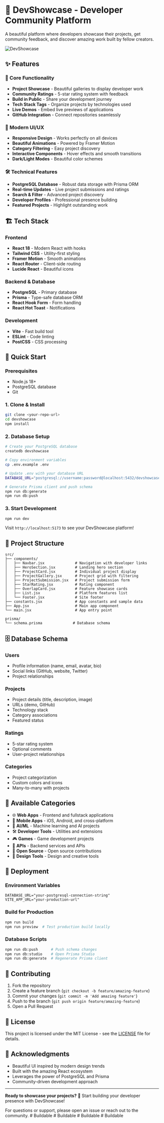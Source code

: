 # 🚀 DevShowcase - Developer Community Platform

A beautiful platform where developers showcase their projects, get community feedback, and discover amazing work built by fellow creators.

![DevShowcase](https://images.unsplash.com/photo-1551288049-bebda4e38f71?w=1200&h=400&fit=crop)

## ✨ Features

### 🎯 Core Functionality
- **Project Showcase** - Beautiful galleries to display developer work
- **Community Ratings** - 5-star rating system with feedback
- **Build in Public** - Share your development journey
- **Tech Stack Tags** - Organize projects by technologies used
- **Live Demos** - Embed live previews of applications
- **GitHub Integration** - Connect repositories seamlessly

### 🎨 Modern UI/UX
- **Responsive Design** - Works perfectly on all devices
- **Beautiful Animations** - Powered by Framer Motion
- **Category Filtering** - Easy project discovery
- **Interactive Components** - Hover effects and smooth transitions
- **Dark/Light Modes** - Beautiful color schemes

### 🛠 Technical Features
- **PostgreSQL Database** - Robust data storage with Prisma ORM
- **Real-time Updates** - Live project submissions and ratings
- **Search & Filter** - Advanced project discovery
- **Developer Profiles** - Professional presence building
- **Featured Projects** - Highlight outstanding work

## 🏗 Tech Stack

### Frontend
- **React 18** - Modern React with hooks
- **Tailwind CSS** - Utility-first styling
- **Framer Motion** - Smooth animations
- **React Router** - Client-side routing
- **Lucide React** - Beautiful icons

### Backend & Database
- **PostgreSQL** - Primary database
- **Prisma** - Type-safe database ORM
- **React Hook Form** - Form handling
- **React Hot Toast** - Notifications

### Development
- **Vite** - Fast build tool
- **ESLint** - Code linting
- **PostCSS** - CSS processing

## 🚀 Quick Start

### Prerequisites
- Node.js 18+ 
- PostgreSQL database
- Git

### 1. Clone & Install
```bash
git clone <your-repo-url>
cd devshowcase
npm install
```

### 2. Database Setup
```bash
# Create your PostgreSQL database
createdb devshowcase

# Copy environment variables
cp .env.example .env

# Update .env with your database URL
DATABASE_URL="postgresql://username:password@localhost:5432/devshowcase?schema=public"

# Generate Prisma client and push schema
npm run db:generate
npm run db:push
```

### 3. Start Development
```bash
npm run dev
```

Visit `http://localhost:5173` to see your DevShowcase platform!

## 📁 Project Structure

```
src/
├── components/
│   ├── Navbar.jsx              # Navigation with developer links
│   ├── HeroSection.jsx         # Landing hero section
│   ├── ProjectCard.jsx         # Individual project display
│   ├── ProjectGallery.jsx      # Project grid with filtering
│   ├── ProjectSubmission.jsx   # Project submission form
│   ├── StarRating.jsx          # Rating component
│   ├── OverlapCard.jsx         # Feature showcase cards
│   ├── List.jsx                # Platform features list
│   └── Footer.jsx              # Site footer
├── constants.jsx               # App constants and sample data
├── App.jsx                     # Main app component
└── main.jsx                    # App entry point

prisma/
└── schema.prisma              # Database schema

```

## 🗄 Database Schema

### Users
- Profile information (name, email, avatar, bio)
- Social links (GitHub, website, Twitter)
- Project relationships

### Projects
- Project details (title, description, image)
- URLs (demo, GitHub)
- Technology stack
- Category associations
- Featured status

### Ratings
- 5-star rating system
- Optional comments
- User-project relationships

### Categories
- Project categorization
- Custom colors and icons
- Many-to-many with projects

## 🎨 Available Categories

- 🌐 **Web Apps** - Frontend and fullstack applications
- 📱 **Mobile Apps** - iOS, Android, and cross-platform
- 🤖 **AI/ML** - Machine learning and AI projects
- 🛠️ **Developer Tools** - Utilities and extensions
- 🎮 **Games** - Game development projects
- 🔗 **APIs** - Backend services and APIs
- 📖 **Open Source** - Open source contributions
- 🎨 **Design Tools** - Design and creative tools

## 🚀 Deployment

### Environment Variables
```env
DATABASE_URL="your-postgresql-connection-string"
VITE_APP_URL="your-production-url"
```

### Build for Production
```bash
npm run build
npm run preview  # Test production build locally
```

### Database Scripts
```bash
npm run db:push      # Push schema changes
npm run db:studio    # Open Prisma Studio
npm run db:generate  # Regenerate Prisma client
```

## 🤝 Contributing

1. Fork the repository
2. Create a feature branch (`git checkout -b feature/amazing-feature`)
3. Commit your changes (`git commit -m 'Add amazing feature'`)
4. Push to the branch (`git push origin feature/amazing-feature`)
5. Open a Pull Request

## 📝 License

This project is licensed under the MIT License - see the [LICENSE](LICENSE) file for details.

## 🙏 Acknowledgments

- Beautiful UI inspired by modern design trends
- Built with the amazing React ecosystem
- Leverages the power of PostgreSQL and Prisma
- Community-driven development approach

---

**Ready to showcase your projects?** 🚀 Start building your developer presence with DevShowcase!

For questions or support, please open an issue or reach out to the community.
#   B u i l d a b l e  
 #   B u i l d a b l e  
 #   B u i l d a b l e  
 #   B u i l d a b l e  
 